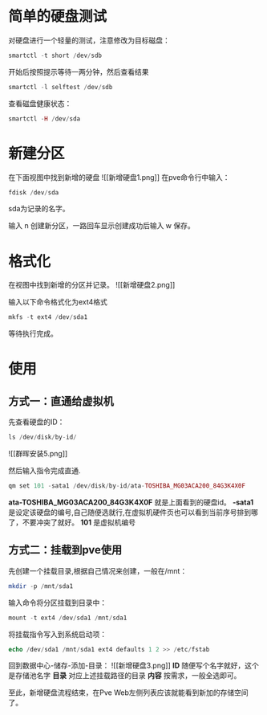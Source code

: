 # 简单的硬盘测试

对硬盘进行一个轻量的测试，注意修改为目标磁盘：
```php
smartctl -t short /dev/sdb
```
开始后按照提示等待一两分钟，然后查看结果
```php
smartctl -l selftest /dev/sdb
```
查看磁盘健康状态：
```php
smartctl -H /dev/sda
```


# 新建分区

在下面视图中找到新增的硬盘
![[新增硬盘1.png]]
在pve命令行中输入：
```php
fdisk /dev/sda
```
sda为记录的名字。

输入 n 创建新分区，一路回车显示创建成功后输入 w 保存。

# 格式化

在视图中找到新增的分区并记录。
![[新增硬盘2.png]]

输入以下命令格式化为ext4格式
```php
mkfs -t ext4 /dev/sda1
```
等待执行完成。

# 使用

## 方式一：直通给虚拟机

先查看硬盘的ID：
```php
ls /dev/disk/by-id/
```
![[群晖安装5.png]]

然后输入指令完成直通.
```php
qm set 101 -sata1 /dev/disk/by-id/ata-TOSHIBA_MG03ACA200_84G3K4X0F
```
**ata-TOSHIBA_MG03ACA200_84G3K4X0F** 就是上面看到的硬盘id。
**-sata1** 是设定该硬盘的编号,自己随便选就行,在虚拟机硬件页也可以看到当前序号排到哪了，不要冲突了就好。
**101** 是虚拟机编号

## 方式二：挂载到pve使用

先创建一个挂载目录,根据自己情况来创建，一般在/mnt：
```php
mkdir -p /mnt/sda1
```
输入命令将分区挂载到目录中：
```php
mount -t ext4 /dev/sda1 /mnt/sda1
```
将挂载指令写入到系统启动项：
```php
echo /dev/sda1 /mnt/sda1 ext4 defaults 1 2 >> /etc/fstab
```

回到数据中心-储存-添加-目录：
![[新增硬盘3.png]]
**ID** 随便写个名字就好，这个是存储池名字
**目录** 对应上述挂载路径的目录
**内容** 按需求，一般全选即可。

至此，新增硬盘流程结束，在Pve Web左侧列表应该就能看到新加的存储空间了。